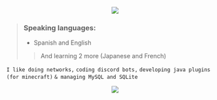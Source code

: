 <p align="center">
  <img src="https://cdn.discordapp.com/attachments/927690026614157342/1031914896725647420/NotLew_x.png">
</p>

> ### Speaking languages: 
>    - Spanish and English
>
>> And learning 2 more (Japanese and French)
>	

``I like doing networks,``
``coding discord bots,``
``developing java plugins (for minecraft)``
``& managing MySQL and SQLite``



  
<p align="center">
  <img src="https://cdn.discordapp.com/attachments/927690026614157342/1031918827409244270/bar.png">
</p>